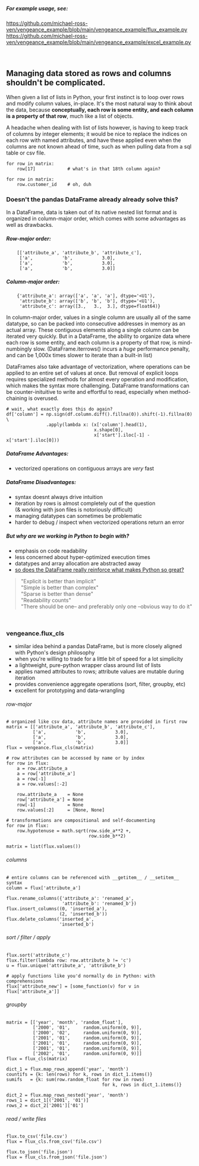 ##### For example usage, see:
https://github.com/michael-ross-ven/vengeance_example/blob/main/vengeance_example/flux_example.py
<br/>
https://github.com/michael-ross-ven/vengeance_example/blob/main/vengeance_example/excel_example.py
<br/>
<br/>
<br/>

## Managing data stored as rows and columns shouldn't be complicated.

When given a list of lists in Python, your first instinct is to loop over rows and modify column values, in-place. It's the most 
natural way to think about the data, because **conceptually, each row is some entity, and each column is a property of that row**, 
much like a list of objects.

A headache when dealing with list of lists however, is having to keep track of columns by integer elements; it would be nice to 
replace the indices on each row with named attributes, and have these applied even when the columns are not known ahead of time, 
such as when pulling data from a sql table or csv file.

    for row in matrix:
        row[17]            # what's in that 18th column again?

    for row in matrix:
        row.customer_id    # oh, duh


### Doesn't the pandas DataFrame already already solve this?
In a DataFrame, data is taken out of its native nested list format and is organized in column-major order, which comes with some 
advantages as well as drawbacks.

##### Row-major order:
        
        [['attribute_a', 'attribute_b', 'attribute_c'],
         ['a',           'b',           3.0],
         ['a',           'b',           3.0],
         ['a',           'b',           3.0]]

##### Column-major order:
        
        {'attribute_a': array(['a', 'a', 'a'], dtype='<U1'),
         'attribute_b': array(['b', 'b', 'b'], dtype='<U1'),
         'attribute_c': array([3.,   3.,  3.], dtype=float64)}


In column-major order, values in a single column are usually all of the same datatype, so can be packed into consecutive 
addresses in memory as an actual array. These contiguous elements along a single column can be iterated very quickly. 
But in a DataFrame, the ability to organize data where each row is some entity, and each column is a property of that row, 
is mind-numbingly slow. (DataFrame.iterrows() incurs a *huge* performance penalty, and can be 1,000x times slower to iterate 
than a built-in list)

DataFrames also take advantage of vectorization, where operations can be applied to an entire set of values at once. 
But removal of explicit loops requires specialized methods for almost every operation and modification, which makes 
the syntax more challenging. DataFrame transformations can be counter-inituitive to write and effortful to read, 
especially when method-chaining is overused.

    # wait, what exactly does this do again?
    df['column'] = np.sign(df.column.diff().fillna(0)).shift(-1).fillna(0) \
                   .apply(lambda x: (x['column'].head(1),
                                     x.shape[0],
                                     x['start'].iloc[-1] - x['start'].iloc[0]))


##### DataFrame Advantages:
* vectorized operations on contiguous arrays are *very* fast

##### DataFrame Disadvantages:
* syntax doesnt always drive intuition
* iteration by rows is almost completely out of the question \
  (& working with json files is notoriously difficult)
* managing datatypes can sometimes be problematic
* harder to debug / inspect when vectorized operations return an error

##### But why are we working in Python to begin with?
* emphasis on code readability
* less concerned about hyper-optimized execution times
* datatypes and array allocation are abstracted away
* [so does the DataFrame really reinforce what makes Python so great?](https://en.wikipedia.org/wiki/Zen_of_Python)
>"Explicit is better than implicit" \
"Simple is better than complex" \
"Sparse is better than dense" \
"Readability counts" \
"There should be one– and preferably only one –obvious way to do it"
>

<br/>

### vengeance.flux_cls
* similar idea behind a pandas DataFrame, but is more closely aligned with Python's design philosophy
* when you're willing to trade for a little bit of speed for a lot simplicity
* a lightweight, pure-python wrapper class around list of lists
* applies named attributes to rows; attribute values are mutable during iteration
* provides convenience aggregate operations (sort, filter, groupby, etc)
* excellent for prototyping and data-wrangling

###### row-major
    
    # organized like csv data, attribute names are provided in first row
    matrix = [['attribute_a', 'attribute_b', 'attribute_c'],
              ['a',           'b',           3.0],
              ['a',           'b',           3.0],
              ['a',           'b',           3.0]]
    flux = vengeance.flux_cls(matrix)

    # row attributes can be accessed by name or by index
    for row in flux:
        a = row.attribute_a
        a = row['attribute_a']
        a = row[-1]
        a = row.values[:-2]

        row.attribute_a    = None
        row['attribute_a'] = None
        row[-1]            = None
        row.values[:2]     = [None, None]

    # transformations are compositional and self-documenting
    for row in flux:
        row.hypotenuse = math.sqrt(row.side_a**2 +,
                                   row.side_b**2)

    matrix = list(flux.values())


###### columns
    # entire columns can be referenced with __getitem__ / __setitem__ syntax
    column = flux['attribute_a']

    flux.rename_columns({'attribute_a': 'renamed_a',
                         'attribute_b': 'renamed_b'})
    flux.insert_columns((0, 'inserted_a'),
                        (2, 'inserted_b'))
    flux.delete_columns('inserted_a',
                        'inserted_b')


###### sort / filter / apply
    flux.sort('attribute_c')
    flux.filter(lambda row: row.attribute_b != 'c')
    u = flux.unique('attribute_a', 'attribute_b')

    # apply functions like you'd normally do in Python: with comprehensions
    flux['attribute_new'] = [some_function(v) for v in flux['attribute_a']]


###### groupby
    matrix = [['year', 'month', 'random_float'],
              ['2000', '01',     random.uniform(0, 9)],
              ['2000', '02',     random.uniform(0, 9)],
              ['2001', '01',     random.uniform(0, 9)],
              ['2001', '01',     random.uniform(0, 9)],
              ['2001', '01',     random.uniform(0, 9)],
              ['2002', '01',     random.uniform(0, 9)]]
    flux = flux_cls(matrix)

    dict_1 = flux.map_rows_append('year', 'month')
    countifs = {k: len(rows) for k, rows in dict_1.items()}
    sumifs   = {k: sum(row.random_float for row in rows)
                                        for k, rows in dict_1.items()}

    dict_2 = flux.map_rows_nested('year', 'month')
    rows_1 = dict_1[('2001', '01')]
    rows_2 = dict_2['2001']['01']


###### read / write files
    flux.to_csv('file.csv')
    flux = flux_cls.from_csv('file.csv')

    flux.to_json('file.json')
    flux = flux_cls.from_json('file.json')

